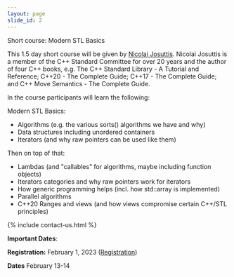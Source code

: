 ```yaml
--- 
layout: page 
slide_id: 2 
---
```


<div class="row mt-xs-0 mt-sm-0 mt-md-1 mt-lg-2 mt-xl-3 mb-xs-2 mb-sm-2">

<div class="col-sm-12 col-xs-12 col-md-6 col-lg-6 col-xl-6 text-justify conference-text" markdown="1">

Short course: Modern STL Basics

This 1.5 day short course will be given by [Nicolai Josuttis](http://www.josuttis.de/).
Nicolai Josuttis is a member of the C++ Standard Committee for
over 20 years and the author of four C++ books, e.g. The C++ Standard Library - A Tutorial and Reference; C++20 - The Complete Guide;
C++17 - The Complete Guide; and C++ Move Semantics - The Complete Guide.

In the course participants will learn the following:

Modern STL Basics:

  * Algorithms (e.g. the various sorts() algorithms we have and why)
  * Data structures including unordered containers
  * Iterators (and why raw pointers can be used like them)

Then on top of that:

   * Lambdas (and "callables" for algorithms, maybe including function objects)
   * Iterators categories and why raw pointers work for iterators
   * How generic programming helps (incl. how std::array is implemented)
   * Parallel algorithms
   * C++20 Ranges and  views (and how views compromise certain C++/STL principles)

{% include contact-us.html %}

</div>

<div class="col-sm-12 col-xs-12 col-md-6 col-lg-6 col-xl-6 conference-text text-justify" markdown="1">

**Important Dates**:

**Registration:** February 1, 2023 ([Registration](https://www.eventbrite.com/e/workshop-on-asynchronous-many-task-systems-and-applications-2023-registration-413011627897))

**Dates** February 13-14

</div>

</div>
